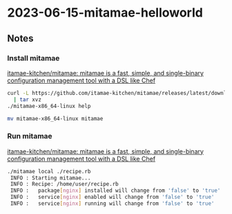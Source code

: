 # 2023-06-15-mitamae-helloworld

## Notes

### Install mitamae

[itamae-kitchen/mitamae: mitamae is a fast, simple, and single-binary configuration management tool with a DSL like Chef](https://github.com/itamae-kitchen/mitamae/tree/3a053980d5b7c9306f41ef1a8988c3c2acb59420#installation)

```bash
curl -L https://github.com/itamae-kitchen/mitamae/releases/latest/download/mitamae-x86_64-linux.tar.gz \
  | tar xvz
./mitamae-x86_64-linux help
```

```bash
mv mitamae-x86_64-linux mitamae
```

### Run mitamae

[itamae-kitchen/mitamae: mitamae is a fast, simple, and single-binary configuration management tool with a DSL like Chef](https://github.com/itamae-kitchen/mitamae/tree/3a053980d5b7c9306f41ef1a8988c3c2acb59420#getting-started)

```bash
./mitamae local ./recipe.rb
 INFO : Starting mitamae...
 INFO : Recipe: /home/user/recipe.rb
 INFO :   package[nginx] installed will change from 'false' to 'true'
 INFO :   service[nginx] enabled will change from 'false' to 'true'
 INFO :   service[nginx] running will change from 'false' to 'true'
```

